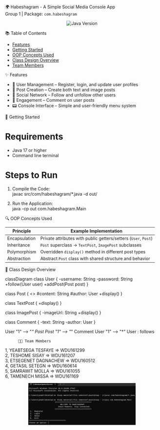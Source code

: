  🌍 Habeshagram - A Simple Social Media Console App  
Group 1 | Package: `com.habeshagram`  

<div align="center">
  <img src="https://img.shields.io/badge/Java-17+-blue?logo=java" alt="Java Version">
</div>


 📚 Table of Contents  
- [Features](#features)  
- [Getting Started](#getting-started)  
- [OOP Concepts Used](#oop-concepts-used)  
- [Class Design Overview](#class-design-overview)  
- [Team Members](#team-members)  


 ✨ Features  
- 🔐 User Management – Register, login, and update user profiles  
- 📝 Post Creation – Create both text and image posts  
- 🤝 Social Network – Follow and unfollow other users  
- 💬 Engagement – Comment on user posts  
- 📟 Console Interface – Simple and user-friendly menu system  


 🚀 Getting Started  

# Requirements  
- Java 17 or higher  
- Command line terminal  

# Steps to Run  
1. Compile the Code:  
   javac src/com/habeshagram/*.java -d out/

2. Run the Application:  
   java -cp out com.habeshagram.Main


 🔍 OOP Concepts Used  

| Principle       | Example Implementation                                          |
|-----------------|-----------------------------------------------------------------|
| Encapsulation   | Private attributes with public getters/setters (`User`, `Post`) |
| Inheritance     | `Post` superclass → `TextPost`, `ImagePost` subclasses          |
| Polymorphism    | Overridden `display()` method in different post types           |
| Abstraction     | Abstract `Post` class with shared structure and behavior        |


 🧱 Class Design Overview  

classDiagram
  class User {
    -username: String
    -password: String
    +follow(User user)
    +addPost(Post post)
  }

  class Post {
    <<abstract>>
    #content: String
    #author: User
    +display()
  }

  class TextPost {
    +display()
  }

  class ImagePost {
    -imageUrl: String
    +display()
  }

  class Comment {
    -text: String
    -author: User
  }

  User "1" --> "*" Post
  Post "1" --> "*" Comment
  User "1" --> "*" User : follows


          👨‍💻 Team Members  
 1, YEABTSEGA TESFAYE   => WDU161299  
 2, TESHOME SISAY       => WDU161207  
 3, ETSEGENET DAGNACHEW => WDU160512  
 4, GETASIL SETEGN      => WDU160614  
 5, SAMRAWIT MOLLA      => WDU161055  
 6, TAMENECH MISSA      => WDU161169  



<div align="center">
  <img src="screenshots/demo.png" alt="Habeshagram Demo Screenshot" width="70%">
</div>